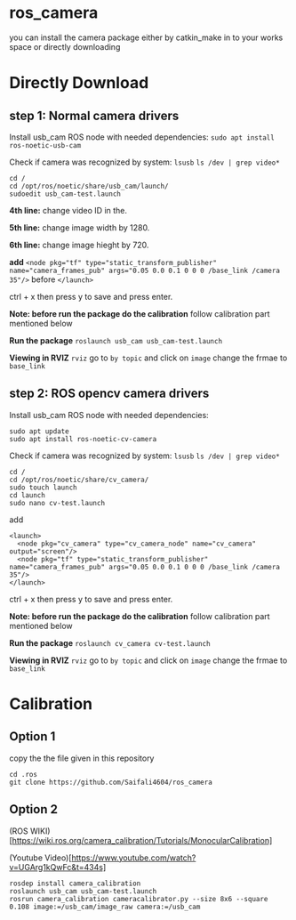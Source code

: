 # ros_camera
you can install the camera package either by catkin_make in to your works space or directly downloading
# Directly Download
## step 1:  Normal camera drivers
Install usb_cam ROS node with needed dependencies:
```sudo apt install ros-noetic-usb-cam```

Check if camera was recognized by system:
```lsusb``` 
```ls /dev | grep video*```
```
cd /
cd /opt/ros/noetic/share/usb_cam/launch/
sudoedit usb_cam-test.launch
```
**4th line:** change video ID in the.

**5th line:** change image width by 1280.

**6th line:** change image hieght by 720.

**add**  ```<node pkg="tf" type="static_transform_publisher" name="camera_frames_pub" args="0.05 0.0 0.1 0 0 0 /base_link /camera 35"/>``` before ```</launch>```


ctrl + x then press y to save and press enter.


**Note: before run the package do the calibration** follow calibration part mentioned below 

**Run the package**
```roslaunch usb_cam usb_cam-test.launch```



**Viewing in RVIZ**
```rviz``` go to ```by topic``` and click on ```image``` 
change the frmae to ```base_link```

## step 2: ROS opencv camera drivers
Install usb_cam ROS node with needed dependencies:
```
sudo apt update 
sudo apt install ros-noetic-cv-camera
```

Check if camera was recognized by system:
```lsusb``` 
```ls /dev | grep video*```
```
cd /
cd /opt/ros/noetic/share/cv_camera/
sudo touch launch
cd launch
sudo nano cv-test.launch
```

add 
```
<launch>
  <node pkg="cv_camera" type="cv_camera_node" name="cv_camera" output="screen"/>
  <node pkg="tf" type="static_transform_publisher" name="camera_frames_pub" args="0.05 0.0 0.1 0 0 0 /base_link /camera 35"/>
</launch>
```

ctrl + x then press y to save and press enter.

**Note: before run the package do the calibration** follow calibration part mentioned below 


**Run the package**
```roslaunch cv_camera cv-test.launch```


**Viewing in RVIZ**
```rviz``` go to ```by topic``` and click on ```image``` 
change the frmae to ```base_link```

# Calibration
## Option 1
copy the the file given in this repository 
``` 
cd .ros
git clone https://github.com/Saifali4604/ros_camera
```
## Option 2
(ROS WIKI)[https://wiki.ros.org/camera_calibration/Tutorials/MonocularCalibration]

(Youtube Video)[https://www.youtube.com/watch?v=UGArg1kQwFc&t=434s]
```
rosdep install camera_calibration
roslaunch usb_cam usb_cam-test.launch
rosrun camera_calibration cameracalibrator.py --size 8x6 --square 0.108 image:=/usb_cam/image_raw camera:=/usb_cam
```



